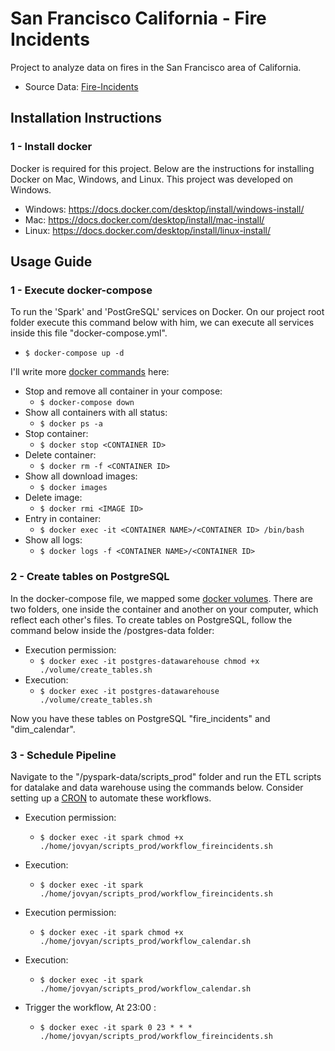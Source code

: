 # San Francisco California - Fire Incidents

Project to analyze data on fires in the San Francisco area of California.
- Source Data: [Fire-Incidents](https://data.sfgov.org/Public-Safety/Fire-Incidents/wr8u-xric/about_data)

## Installation Instructions 

### 1 - Install docker

Docker is required for this project. Below are the instructions for installing Docker on Mac, Windows, and Linux. This project was developed on Windows.

- Windows: https://docs.docker.com/desktop/install/windows-install/
- Mac: https://docs.docker.com/desktop/install/mac-install/
- Linux: https://docs.docker.com/desktop/install/linux-install/

## Usage Guide

### 1 - Execute docker-compose

To run the 'Spark' and 'PostGreSQL' services on Docker. On our project root folder execute this command below with him, we can execute all services inside this file "docker-compose.yml".

- `$ docker-compose up -d`

I'll write more [docker commands](https://docs.docker.com/engine/reference/commandline/docker/) here:

- Stop and remove all container in your compose:
    - `$ docker-compose down`
- Show all containers with all status:
    - `$ docker ps -a` 
- Stop container:
    - `$ docker stop <CONTAINER ID>` 
- Delete container:
    - `$ docker rm -f <CONTAINER ID>` 
- Show all download images:
    - `$ docker images` 
- Delete image:
    - `$ docker rmi <IMAGE ID>`
- Entry in container:
    - `$ docker exec -it <CONTAINER NAME>/<CONTAINER ID> /bin/bash`
- Show all logs:
    - `$ docker logs -f <CONTAINER NAME>/<CONTAINER ID>`

### 2 - Create tables on PostgreSQL

In the docker-compose file, we mapped some [docker volumes](https://docs.docker.com/storage/volumes/). There are two folders, one inside the container and another on your computer, which reflect each other's files.
To create tables on PostgreSQL, follow the command below inside the /postgres-data folder:

- Execution permission:
    - `$ docker exec -it postgres-datawarehouse chmod +x ./volume/create_tables.sh` 
- Execution:
    - `$ docker exec -it postgres-datawarehouse ./volume/create_tables.sh`

Now you have these tables on PostgreSQL "fire_incidents" and "dim_calendar".

### 3 - Schedule Pipeline

Navigate to the "/pyspark-data/scripts_prod" folder and run the ETL scripts for datalake and data warehouse using the commands below. Consider setting up a [CRON](https://crontab.guru/) to automate these workflows.

- Execution permission:
    - `$ docker exec -it spark chmod +x ./home/jovyan/scripts_prod/workflow_fireincidents.sh` 
- Execution:
    - `$ docker exec -it spark ./home/jovyan/scripts_prod/workflow_fireincidents.sh`

- Execution permission:    
    - `$ docker exec -it spark chmod +x ./home/jovyan/scripts_prod/workflow_calendar.sh` 
- Execution:
    - `$ docker exec -it spark ./home/jovyan/scripts_prod/workflow_calendar.sh`

- Trigger the workflow, At 23:00 :
    - `$ docker exec -it spark 0 23 * * * ./home/jovyan/scripts_prod/workflow_fireincidents.sh`    

    